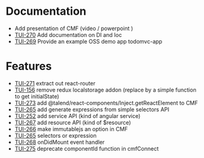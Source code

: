
# Documentation

* Add presentation of CMF (video / powerpoint )
* [TUI-270](https://jira.talendforge.org/browse/TUI-270) Add documentation on DI and Ioc
* [TUI-269](https://jira.talendforge.org/browse/TUI-269) Provide an example OSS demo app todomvc-app

# Features

* [TUI-271](https://jira.talendforge.org/browse/TUI-271) extract out react-router
* [TUI-156](https://jira.talendforge.org/browse/TUI-156) remove redux localstorage addon (replace by a simple function to get initialState)
* [TUI-273](https://jira.talendforge.org/browse/TUI-273) add @talend/react-components/Inject.getReactElement to CMF
* [TUI-265](https://jira.talendforge.org/browse/TUI-265) add generate expressions from simple selectors API
* [TUI-252](https://jira.talendforge.org/browse/TUI-252) add service API (kind of angular service)
* [TUI-267](https://jira.talendforge.org/browse/TUI-267) add resource API (kind of $resource)
* [TUI-266](https://jira.talendforge.org/browse/TUI-266) make immutablejs an option in CMF
* [TUI-265](https://jira.talendforge.org/browse/TUI-265) selectors or expression
* [TUI-268](https://jira.talendforge.org/browse/TUI-268) onDidMount event handler
* [TUI-275](https://jira.talendforge.org/browse/TUI-275) deprecate componentId function in cmfConnect

